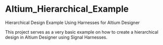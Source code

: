 # Altium_Hierarchical_Example
Hierarchical Design Example Using Harnesses for Altium Designer

This project serves as a very basic example on how to create a hierarchical design in Altium Designer using Signal Harnesses.
